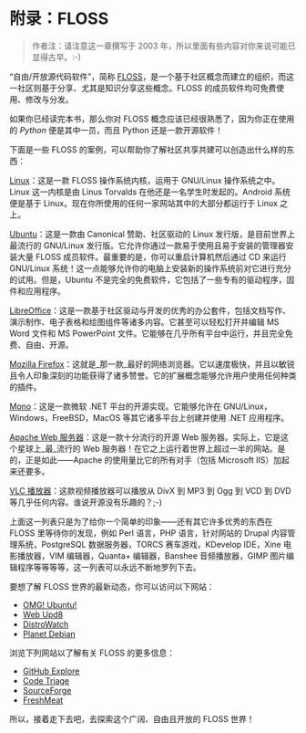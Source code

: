 # 附录：FLOSS

> 作者注：请注意这一章撰写于 2003 年，所以里面有些内容对你来说可能已显得古早。:-)

“自由/开放源代码软件”，简称 [FLOSS](http://en.wikipedia.org/wiki/FLOSS)，是一个基于社区概念而建立的组织，而这一社区则基于分享、尤其是知识分享这些概念。FLOSS 的成员软件均可免费使用、修改与分发。

如果你已经读完本书，那么你对 FLOSS 概念应该已经很熟悉了，因为你正在使用的 *Python* 便是其中一员，而且 Python 还是一款开源软件！

下面是一些 FLOSS 的案例，可以帮助你了解社区共享共建可以创造出什么样的东西：

[Linux](http://www.kernel.org)：这是一款 FLOSS 操作系统内核，运用于 GNU/Linux 操作系统之中。Linux 这一内核是由 Linus Torvalds 在他还是一名学生时发起的。Android 系统便是基于 Linux。现在你所使用的任何一家网站其中的大部分都运行于 Linux 之上。

[Ubuntu](http://www.ubuntu.com)：这是一款由 Canonical 赞助、社区驱动的 Linux 发行版，是目前世界上最流行的 GNU/Linux 发行版。它允许你通过一款易于使用且易于安装的管理器安装大量 FLOSS 成员软件。最重要的是，你可以重启计算机然后通过 CD 来运行 GNU/Linux 系统！这一点能够允许你的电脑上安装新的操作系统前对它进行充分的试用。但是，Ubuntu 不是完全的免费软件，它包括了一些专有的驱动程序，固件和应用程序。

[LibreOffice](http://www.libreoffice.org/)：这是一款基于社区驱动与开发的优秀的办公套件，包括文档写作、演示制作、电子表格和绘图组件等诸多内容。它甚至可以轻松打开并编辑 MS Word 文件和 MS PowerPoint 文件。它能够在几乎所有平台中运行，并且完全免费、自由、开源。

[Mozilla Firefox](http://www.mozilla.org/products/firefox)：这就是_那一款_最好的网络浏览器。它以速度极快，并且以敏锐且令人印象深刻的功能获得了诸多赞誉。它的扩展概念能够允许用户使用任何种类的插件。

[Mono](http://www.mono-project.com)：这是一款微软 .NET 平台的开源实现。它能够允许在 GNU/Linux，Windows，FreeBSD，MacOS 等其它诸多平台上创建并使用 .NET 应用程序。

[Apache Web 服务器](http://httpd.apache.org)：这是一款十分流行的开源 Web 服务器。实际上，它是这个星球上_最_流行的 Web 服务器！在它之上运行着世界上超过一半的网站。是的，正是如此——Apache 的使用量比它的所有对手（包括 Microsoft IIS）加起来还要多。

[VLC 播放器](http://www.videolan.org/vlc/)：这款视频播放器可以播放从 DivX 到 MP3 到 Ogg 到 VCD 到 DVD 等几乎任何内容。谁说开源没有乐趣的？;-)

上面这一列表只是为了给你一个简单的印象——还有其它许多优秀的东西在 FLOSS 里等待你的发现，例如 Perl 语言，PHP 语言，针对网站的 Drupal 内容管理系统，PostgreSQL 数据服务器，TORCS 赛车游戏，KDevelop IDE，Xine 电影播放器，VIM 编辑器，Quanta+ 编辑器，Banshee 音频播放器，GIMP 图片编辑程序等等等等，这一列表可以永远不断地罗列下去。

要想了解 FLOSS 世界的最新动态，你可以访问以下网站：

- [OMG! Ubuntu!](http://www.omgubuntu.co.uk/)
- [Web Upd8](http://www.webupd8.org/)
- [DistroWatch](http://www.distrowatch.com)
- [Planet Debian](http://planet.debian.org/)

浏览下列网站以了解有关 FLOSS 的更多信息：

- [GitHub Explore](http://github.com/explore)
- [Code Triage](http://www.codetriage.com/)
- [SourceForge](http://www.sourceforge.net)
- [FreshMeat](http://www.freshmeat.net)

所以，接着走下去吧，去探索这个广阔、自由且开放的 FLOSS 世界！